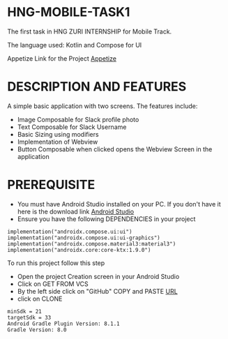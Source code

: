 # HNG-MOBILE-TASK1
The first task in HNG ZURI INTERNSHIP for Mobile Track. 

The language used: Kotlin and Compose for UI

Appetize Link for the Project [Appetize](https://appetize.io/app/rpxpyjusnaaij6nac66th2dgei)

# DESCRIPTION AND FEATURES
A simple basic application with two screens. The features include:
- Image Composable for Slack profile photo
- Text Composable for Slack Username
- Basic Sizing using modifiers
- Implementation of Webview 
- Button Composable when clicked opens the Webview Screen in the application

# PREREQUISITE
- You must have Android Studio installed on your PC. 
If you don't have it here is the download link [Android Studio](https://developer.android.com/studio)
- Ensure you have the following DEPENDENCIES in your project
```
implementation("androidx.compose.ui:ui")
implementation("androidx.compose.ui:ui-graphics")
implementation("androidx.compose.material3:material3")
implementation("androidx.core:core-ktx:1.9.0")
```
To run this project follow this step
- Open the project Creation screen in your Android Studio
- Click on GET FROM VCS
- By the left side click on "GitHub" COPY and PASTE [URL](https://github.com/Nickyshe/StageOneHngTask.git)
- click on CLONE

```
minSdk = 21
targetSdk = 33
Android Gradle Plugin Version: 8.1.1
Gradle Version: 8.0
```


  







